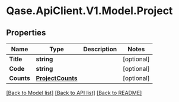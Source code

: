 # Qase.ApiClient.V1.Model.Project

## Properties

Name | Type | Description | Notes
------------ | ------------- | ------------- | -------------
**Title** | **string** |  | [optional] 
**Code** | **string** |  | [optional] 
**Counts** | [**ProjectCounts**](ProjectCounts.md) |  | [optional] 

[[Back to Model list]](../../README.md#documentation-for-models) [[Back to API list]](../../README.md#documentation-for-api-endpoints) [[Back to README]](../../README.md)


